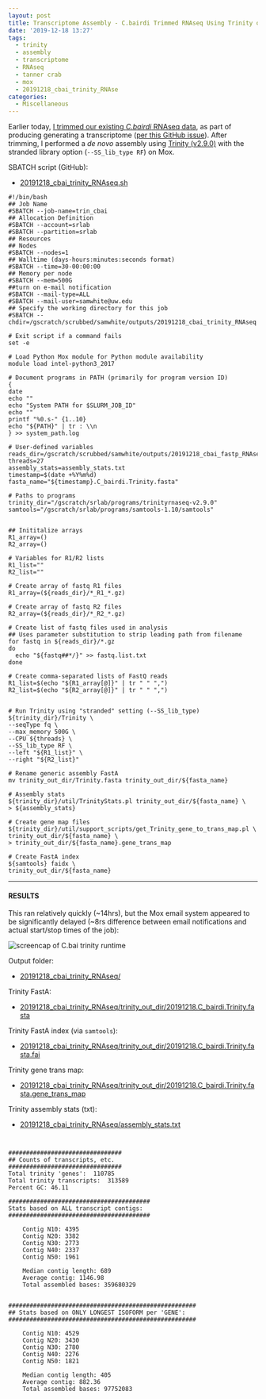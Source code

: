 ```yaml
---
layout: post
title: Transcriptome Assembly - C.bairdi Trimmed RNAseq Using Trinity on Mox
date: '2019-12-18 13:27'
tags:
  - trinity
  - assembly
  - transcriptome
  - RNAseq
  - tanner crab
  - mox
  - 20191218_cbai_trinity_RNAse
categories:
  - Miscellaneous
---
```

Earlier today, [I trimmed our existing _C.bairdi_ RNAseq data](https://robertslab.github.io/sams-notebook/2019/12/18/TrimmingFastQCMultiQC-C.bairdi-RNAseq-FastQ-with-fastp-on-Mox.html), as part of producing generating a transcriptome ([per this GitHub issue](https://github.com/RobertsLab/resources/issues/808)). After trimming, I performed a _de novo_ assembly using [Trinity (v2.9.0)](https://github.com/trinityrnaseq/trinityrnaseq) with the stranded library option (`--SS_lib_type RF`) on Mox.

SBATCH script (GitHub):

- [20191218_cbai_trinity_RNAseq.sh](https://github.com/RobertsLab/sams-notebook/blob/master/sbatch_scripts/20191218_cbai_trinity_RNAseq.sh)

```shell
#!/bin/bash
## Job Name
#SBATCH --job-name=trin_cbai
## Allocation Definition
#SBATCH --account=srlab
#SBATCH --partition=srlab
## Resources
## Nodes
#SBATCH --nodes=1
## Walltime (days-hours:minutes:seconds format)
#SBATCH --time=30-00:00:00
## Memory per node
#SBATCH --mem=500G
##turn on e-mail notification
#SBATCH --mail-type=ALL
#SBATCH --mail-user=samwhite@uw.edu
## Specify the working directory for this job
#SBATCH --chdir=/gscratch/scrubbed/samwhite/outputs/20191218_cbai_trinity_RNAseq

# Exit script if a command fails
set -e

# Load Python Mox module for Python module availability
module load intel-python3_2017

# Document programs in PATH (primarily for program version ID)
{
date
echo ""
echo "System PATH for $SLURM_JOB_ID"
echo ""
printf "%0.s-" {1..10}
echo "${PATH}" | tr : \\n
} >> system_path.log

# User-defined variables
reads_dir=/gscratch/scrubbed/samwhite/outputs/20191218_cbai_fastp_RNAseq_trimming
threads=27
assembly_stats=assembly_stats.txt
timestamp=$(date +%Y%m%d)
fasta_name="${timestamp}.C_bairdi.Trinity.fasta"

# Paths to programs
trinity_dir="/gscratch/srlab/programs/trinityrnaseq-v2.9.0"
samtools="/gscratch/srlab/programs/samtools-1.10/samtools"


## Inititalize arrays
R1_array=()
R2_array=()

# Variables for R1/R2 lists
R1_list=""
R2_list=""

# Create array of fastq R1 files
R1_array=(${reads_dir}/*_R1_*.gz)

# Create array of fastq R2 files
R2_array=(${reads_dir}/*_R2_*.gz)

# Create list of fastq files used in analysis
## Uses parameter substitution to strip leading path from filename
for fastq in ${reads_dir}/*.gz
do
  echo "${fastq##*/}" >> fastq.list.txt
done

# Create comma-separated lists of FastQ reads
R1_list=$(echo "${R1_array[@]}" | tr " " ",")
R2_list=$(echo "${R2_array[@]}" | tr " " ",")


# Run Trinity using "stranded" setting (--SS_lib_type)
${trinity_dir}/Trinity \
--seqType fq \
--max_memory 500G \
--CPU ${threads} \
--SS_lib_type RF \
--left "${R1_list}" \
--right "${R2_list}"

# Rename generic assembly FastA
mv trinity_out_dir/Trinity.fasta trinity_out_dir/${fasta_name}

# Assembly stats
${trinity_dir}/util/TrinityStats.pl trinity_out_dir/${fasta_name} \
> ${assembly_stats}

# Create gene map files
${trinity_dir}/util/support_scripts/get_Trinity_gene_to_trans_map.pl \
trinity_out_dir/${fasta_name} \
> trinity_out_dir/${fasta_name}.gene_trans_map

# Create FastA index
${samtools} faidx \
trinity_out_dir/${fasta_name}
```


---

#### RESULTS

This ran relatively quickly (~14hrs), but the Mox email system appeared to be significantly delayed (~8rs difference between email notifications and actual start/stop times of the job):

![screencap of C.bai trinity runtime](https://github.com/RobertsLab/sams-notebook/blob/master/images/screencaps/20191218_cbai_trinity_RNAseq_runtime.png?raw=true)

Output folder:

- [20191218_cbai_trinity_RNAseq/](https://gannet.fish.washington.edu/Atumefaciens/20191218_cbai_trinity_RNAseq/)

Trinity FastA:

- [20191218_cbai_trinity_RNAseq/trinity_out_dir/20191218.C_bairdi.Trinity.fasta](https://gannet.fish.washington.edu/Atumefaciens/20191218_cbai_trinity_RNAseq/trinity_out_dir/20191218.C_bairdi.Trinity.fasta)

Trinity FastA index (via `samtools`):

- [20191218_cbai_trinity_RNAseq/trinity_out_dir/20191218.C_bairdi.Trinity.fasta.fai](https://gannet.fish.washington.edu/Atumefaciens/20191218_cbai_trinity_RNAseq/trinity_out_dir/20191218.C_bairdi.Trinity.fasta.fai)

Trinity gene trans map:

- [20191218_cbai_trinity_RNAseq/trinity_out_dir/20191218.C_bairdi.Trinity.fasta.gene_trans_map](https://gannet.fish.washington.edu/Atumefaciens/20191218_cbai_trinity_RNAseq/trinity_out_dir/20191218.C_bairdi.Trinity.fasta.gene_trans_map)

Trinity assembly stats (txt):

- [20191218_cbai_trinity_RNAseq/assembly_stats.txt](https://gannet.fish.washington.edu/Atumefaciens/20191218_cbai_trinity_RNAseq/assembly_stats.txt)

```


################################
## Counts of transcripts, etc.
################################
Total trinity 'genes':	110785
Total trinity transcripts:	313589
Percent GC: 46.11

########################################
Stats based on ALL transcript contigs:
########################################

	Contig N10: 4395
	Contig N20: 3382
	Contig N30: 2773
	Contig N40: 2337
	Contig N50: 1961

	Median contig length: 689
	Average contig: 1146.98
	Total assembled bases: 359680329


#####################################################
## Stats based on ONLY LONGEST ISOFORM per 'GENE':
#####################################################

	Contig N10: 4529
	Contig N20: 3430
	Contig N30: 2780
	Contig N40: 2276
	Contig N50: 1821

	Median contig length: 405
	Average contig: 882.36
	Total assembled bases: 97752083
```

